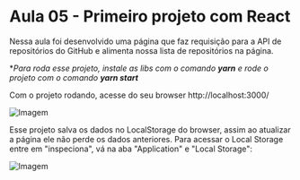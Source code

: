 # Aula 05 - Primeiro projeto com React

Nessa aula foi desenvolvido uma página que faz requisição para a API de repositórios do GitHub e alimenta nossa lista de repositórios na página.

**Para roda esse projeto, instale as libs com o comando **yarn** e rode o projeto com o comando **yarn start***

Com o projeto rodando, acesse do seu browser http://localhost:3000/

![Imagem](https://github.com/thiagocdn/aulas-bootcamp-GoStack11-rocketseat/blob/master/05-primeiro-projeto-react/images/browser_aula05.gif?raw=true)

Esse projeto salva os dados no LocalStorage do browser, assim ao atualizar a página ele não perde os dados anteriores. Para acessar o Local Storage entre em "inspeciona", vá na aba "Application" e "Local Storage":

![Imagem](https://github.com/thiagocdn/aulas-bootcamp-GoStack11-rocketseat/blob/master/05-primeiro-projeto-react/images/LocalStorage.png?raw=true)
